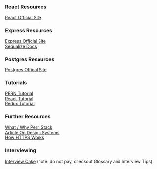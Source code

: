 ### React Resources
[React Official Site](https://reactjs.org/)

### Express Resources
[Express Official Site](https://expressjs.com/) \
[Sequalize Docs](https://sequelize.org/)

### Postgres Resources
[Postgres Offical Site](https://www.postgresql.org/)

### Tutorials
[PERN Tutorial](https://www.youtube.com/watch?v=ldYcgPKEZC8) \
[React Tutorial](https://reactjs.org/tutorial/tutorial.html) \
[Redux Tutorial](https://egghead.io/courses/getting-started-with-redux)

### Further Resources
[What / Why Pern Stack](https://www.geeksforgeeks.org/what-is-pern-stack/) \
[Article On Design Systems](https://medium.com/transferwise-engineering/down-the-design-systems-rabbit-hole-24e9424c92df) \
[How HTTPS Works](https://howhttps.works/)

### Interviewing 
[Interview Cake](https://www.interviewcake.com/) (note: do not pay, checkout Glossary and Interview Tips)

